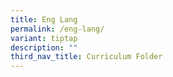```yaml
---
title: Eng Lang
permalink: /eng-lang/
variant: tiptap
description: ""
third_nav_title: Curriculum Folder
---
```

<p></p>